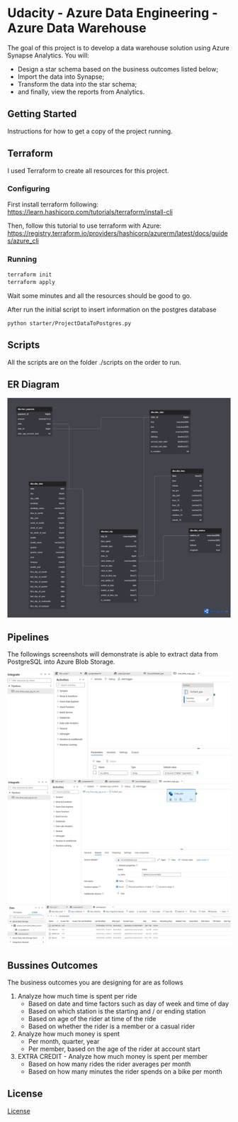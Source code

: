 # Udacity - Azure Data Engineering - Azure Data Warehouse

The goal of this project is to develop a data warehouse solution using Azure Synapse Analytics. You will:

- Design a star schema based on the business outcomes listed below;
- Import the data into Synapse;
- Transform the data into the star schema;
- and finally, view the reports from Analytics.


## Getting Started

Instructions for how to get a copy of the project running.

## Terraform

I used Terraform to create all resources for this project.

### Configuring

First install terraform following: https://learn.hashicorp.com/tutorials/terraform/install-cli

Then, follow this tutorial to use terraform with Azure: https://registry.terraform.io/providers/hashicorp/azurerm/latest/docs/guides/azure_cli 

### Running 

``` bash
terraform init
terraform apply
```
Wait some minutes and all the resources should be good to go.

After run the initial script to insert information on the postgres database
```
python starter/ProjectDataToPostgres.py
``` 

## Scripts

All the scripts are on the folder ./scripts on the order to run.

## ER Diagram

![image info](./imgs/udacity-proj3.png)

## Pipelines 

The followings screenshots will demonstrate is able to extract data from PostgreSQL into Azure Blob Storage.

![image info](./imgs/pipeline-extract.JPG)
![image info](./imgs/pipeline-extract-copy.JPG)
![image info](./imgs/blob-extract-from-db.JPG)

## Bussines Outcomes

The business outcomes you are designing for are as follows

1. Analyze how much time is spent per ride
    - Based on date and time factors such as day of week and time of day
    - Based on which station is the starting and / or ending station
    - Based on age of the rider at time of the ride
    - Based on whether the rider is a member or a casual rider
2. Analyze how much money is spent
    - Per month, quarter, year
    - Per member, based on the age of the rider at account start
3. EXTRA CREDIT - Analyze how much money is spent per member
    - Based on how many rides the rider averages per month
    - Based on how many minutes the rider spends on a bike per month

## License

[License](LICENSE.txt)

